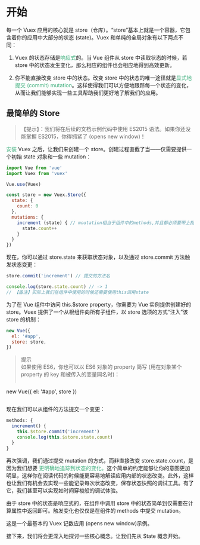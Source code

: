 # 开始
<!-- <span style="color:#ff6900">橘色高亮</span> -->
<!-- <span style="color:#3eaf7c">橘色高亮</span> -->
每一个 Vuex 应用的核心就是 store（仓库）。“store”基本上就是一个容器，它包含着你的应用中大部分的状态 (state)。Vuex 和单纯的全局对象有以下两点不同：

1. Vuex 的状态存储是<span style="color:#3eaf7c">响应式</span>的。当 Vue 组件从 store 中读取状态的时候，若 store 中的状态发生变化，那么相应的组件也会相应地得到高效更新。

2. 你不能直接改变 store 中的状态。改变 store 中的状态的唯一途径就是<span style="color:#3eaf7c">显式地提交 (commit) mutation</span>。这样使得我们可以方便地跟踪每一个状态的变化，从而让我们能够实现一些工具帮助我们更好地了解我们的应用。

## 最简单的 Store

> 【提示】：我们将在后续的文档示例代码中使用 ES2015 语法。如果你还没能掌握 ES2015，你得抓紧了 (opens new window)！

<span style="color:#3eaf7c">安装</span> Vuex 之后，让我们来创建一个 store。创建过程直截了当——仅需要提供一个初始 state 对象和一些 mutation：

```js
import Vue from 'vue'
import Vuex from 'vuex'

Vue.use(Vuex)

const store = new Vuex.Store({
  state: {
    count: 0
  },
  mutations: {
    increment (state) { // moutation相当于组件中的methods,并且都必须要带上指定的参数 state
      state.count++
    }
  }
})
```

现在，你可以通过 store.state 来获取状态对象，以及通过 store.commit 方法触发状态变更：

```js
store.commit('increment') // 提交的方法名

console.log(store.state.count) // -> 1  
// 【备注】实际上我们在组件中使用的时候还需要使用this调用state
```

为了在 Vue 组件中访问 this.$store property，你需要为 Vue 实例提供创建好的 store。Vuex 提供了一个从根组件向所有子组件，以 store 选项的方式“注入”该 store 的机制：

```js
new Vue({
  el: '#app',
  store: store,
})
```
> 提示 \
> 如果使用 ES6，你也可以以 ES6 对象的 property 简写 (用在对象某个 property 的 key 和被传入的变量同名时)：
>```js
new Vue({
  el: '#app',
  store
})
> ```

现在我们可以从组件的方法提交一个变更：
```js
methods: {
  increment() {
    this.$store.commit('increment')
    console.log(this.$store.state.count)
  }
}
```

再次强调，我们通过提交 mutation 的方式，而非直接改变 store.state.count，是因为我们想要
<span style="color:#3eaf7c">更明确地追踪到状态的变化。</span>这个简单的约定能够让你的意图更加明显，这样你在阅读代码的时候能更容易地解读应用内部的状态改变。此外，这样也让我们有机会去实现一些能记录每次状态改变，保存状态快照的调试工具。有了它，我们甚至可以实现如时间穿梭般的调试体验。

由于 store 中的状态是响应式的，在组件中调用 store 中的状态简单到仅需要在计算属性中返回即可。触发变化也仅仅是在组件的 methods 中提交 mutation。

这是一个最基本的 Vuex 记数应用 (opens new window)示例。

接下来，我们将会更深入地探讨一些核心概念。让我们先从 State 概念开始。








